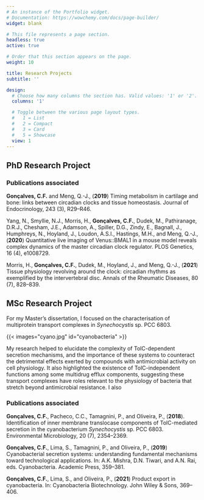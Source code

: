 ```yaml
---
# An instance of the Portfolio widget.
# Documentation: https://wowchemy.com/docs/page-builder/
widget: blank

# This file represents a page section.
headless: true
active: true

# Order that this section appears on the page.
weight: 10

title: Research Projects
subtitle: ''

design:
  # Choose how many columns the section has. Valid values: '1' or '2'.
  columns: '1'

  # Toggle between the various page layout types.
  #   1 = List
  #   2 = Compact
  #   3 = Card
  #   5 = Showcase
  view: 1
---
```


## **PhD Research Project**

### Publications associated

**Gonçalves, C.F.** and Meng, Q.-J., (**2019**) Timing metabolism in cartilage and bone: links between circadian clocks and tissue homeostasis. Journal of Endocrinology, 243 (3), R29–R46.

Yang, N., Smyllie, N.J., Morris, H., **Gonçalves, C.F.**, Dudek, M., Pathiranage, D.R.J., Chesham, J.E., Adamson, A., Spiller, D.G., Zindy, E., Bagnall, J., Humphreys, N., Hoyland, J., Loudon, A.S.I., Hastings, M.H., and Meng, Q.-J., (**2020**) Quantitative live imaging of Venus::BMAL1 in a mouse model reveals complex dynamics of the master circadian clock regulator. PLOS Genetics, 16 (4), e1008729.

Morris, H., **Gonçalves, C.F.**, Dudek, M., Hoyland, J., and Meng, Q.-J., (**2021**) Tissue physiology revolving around the clock: circadian rhythms as exemplified by the intervertebral disc. Annals of the Rheumatic Diseases, 80 (7), 828–839.

## **MSc Research Project**

For my Master’s dissertation, I focused on the characterisation of multiprotein transport complexes in _Synechocystis_ sp. PCC 6803.

{{< images="cyano.jpg" id="cyanobacteria" >}}

My research helped to elucidate the complexity of TolC-dependent secretion mechanisms, and the importance of these systems to counteract the detrimental effects exerted by compounds with antimicrobial activity on cell physiology. It also highlighted the existence of TolC-independent functions among some multidrug efflux components, suggesting these transport complexes have roles relevant to the physiology of bacteria that stretch beyond antimicrobial resistance.
I also

### Publications associated

**Gonçalves, C.F.**, Pacheco, C.C., Tamagnini, P., and Oliveira, P., (**2018**). Identification of inner membrane translocase components of TolC-mediated secretion in the cyanobacterium _Synechocystis_ sp. PCC 6803. Environmental Microbiology, 20 (7), 2354–2369.

**Gonçalves, C.F.**, Lima, S., Tamagnini, P., and Oliveira, P., (**2019**) Cyanobacterial secretion systems: understanding fundamental mechanisms toward technological applications. In: A.K. Mishra, D.N. Tiwari, and A.N. Rai, eds. Cyanobacteria. Academic Press, 359–381.

**Gonçalves, C.F.**, Lima, S., and Oliveira, P., (**2021**) Product export in cyanobacteria. In: Cyanobacteria Biotechnology. John Wiley & Sons, 369–406.
